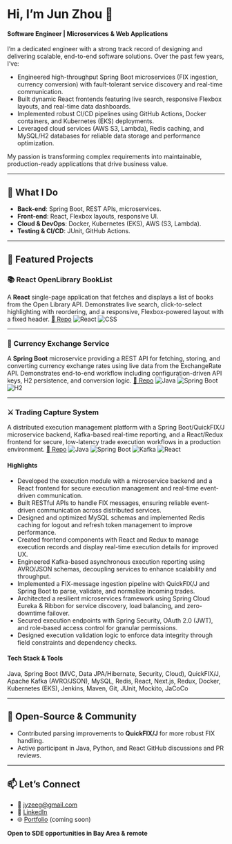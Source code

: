 # Hi, I’m Jun Zhou 👋

#### Software Engineer | Microservices & Web Applications

I’m a dedicated engineer with a strong track record of designing and delivering scalable, end-to-end software solutions. Over the past few years, I’ve:

* Engineered high-throughput Spring Boot microservices (FIX ingestion, currency conversion) with fault-tolerant service discovery and real-time communication.
* Built dynamic React frontends featuring live search, responsive Flexbox layouts, and real-time data dashboards.
* Implemented robust CI/CD pipelines using GitHub Actions, Docker containers, and Kubernetes (EKS) deployments.
* Leveraged cloud services (AWS S3, Lambda), Redis caching, and MySQL/H2 databases for reliable data storage and performance optimization.

My passion is transforming complex requirements into maintainable, production-ready applications that drive business value.

---

## 🚀 What I Do

* **Back-end**: Spring Boot, REST APIs, microservices.
* **Front-end**: React, Flexbox layouts, responsive UI.
* **Cloud & DevOps**: Docker, Kubernetes (EKS), AWS (S3, Lambda).
* **Testing & CI/CD**: JUnit, GitHub Actions.

---

## 💼 Featured Projects

### 📚 React OpenLibrary BookList

A **React** single-page application that fetches and displays a list of books from the Open Library API. Demonstrates live search, click-to-select highlighting with reordering, and a responsive, Flexbox-powered layout with a fixed header.
[🔗 Repo](https://github.com/vepxxi/react-openlibrary-booklist-FrontEnd)
![React](https://img.shields.io/badge/React-18-blue) ![CSS](https://img.shields.io/badge/Flexbox-Responsive-green)

---

### 🔄 Currency Exchange Service

A **Spring Boot** microservice providing a REST API for fetching, storing, and converting currency exchange rates using live data from the ExchangeRate API. Demonstrates end-to-end workflow including configuration-driven API keys, H2 persistence, and conversion logic.
[🔗 Repo](https://github.com/vepxxi/springboot-currency-exchange-service-backend)
![Java](https://img.shields.io/badge/Java-8%2B-orange) ![Spring Boot](https://img.shields.io/badge/Spring_Boot-2.7-green) ![H2](https://img.shields.io/badge/H2-Database-blue)

---

### ⚔️ Trading Capture System

A distributed execution management platform with a Spring Boot/QuickFIX/J microservice backend, Kafka-based real-time reporting, and a React/Redux frontend for secure, low-latency trade execution workflows in a production environment.
[🔗 Repo](https://github.com/vepxxi/Trading-Capture-System-Execution-Management-Frontend)
![Java](https://img.shields.io/badge/Java-11-orange) ![Spring Boot](https://img.shields.io/badge/Spring_Boot-2.7-green) ![Kafka](https://img.shields.io/badge/Kafka-2.8-orange) ![React](https://img.shields.io/badge/React-18-blue)

#### Highlights

* Developed the execution module with a microservice backend and a React frontend for secure execution management and real-time event-driven communication.
* Built RESTful APIs to handle FIX messages, ensuring reliable event-driven communication across distributed services.
* Designed and optimized MySQL schemas and implemented Redis caching for logout and refresh token management to improve performance.
* Created frontend components with React and Redux to manage execution records and display real-time execution details for improved UX.
* Engineered Kafka-based asynchronous execution reporting using AVRO/JSON schemas, decoupling services to enhance scalability and throughput.
* Implemented a FIX-message ingestion pipeline with QuickFIX/J and Spring Boot to parse, validate, and normalize incoming trades.
* Architected a resilient microservices framework using Spring Cloud Eureka & Ribbon for service discovery, load balancing, and zero-downtime failover.
* Secured execution endpoints with Spring Security, OAuth 2.0 (JWT), and role-based access control for granular permissions.
* Designed execution validation logic to enforce data integrity through field constraints and dependency checks.

#### Tech Stack & Tools

Java, Spring Boot (MVC, Data JPA/Hibernate, Security, Cloud), QuickFIX/J, Apache Kafka (AVRO/JSON), MySQL, Redis, React, Next.js, Redux, Docker, Kubernetes (EKS), Jenkins, Maven, Git, JUnit, Mockito, JaCoCo

---

## 🤝 Open-Source & Community

* Contributed parsing improvements to **QuickFIX/J** for more robust FIX handling.
* Active participant in Java, Python, and React GitHub discussions and PR reviews.

---

## 📫 Let’s Connect

* 📧 [jyzeeg@gmail.com](mailto:jyzeeg@gmail.com)
* 🔗 [LinkedIn](https://www.linkedin.com/in/jun-zhou/)
* 🌐 [Portfolio](https://junzhou.dev) (coming soon)

**Open to SDE opportunities in Bay Area & remote**
